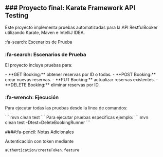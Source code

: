 ## ### Proyecto final: Karate Framework API Testing

Este proyecto implementa pruebas automatizadas para la API RestfulBooker utilizando  Karate, Maven e IntelliJ IDEA.

 :fa-search: Escenarios de Prueba
### :fa-search: Escenarios de Prueba
<p>
El proyecto incluye pruebas para:
</p>
- **GET Booking:** obtener reservas por ID o todas.
- **POST Booking:** crear nuevas reservas.
- **PUT Booking:** actualizar reservas existentes.
- **DELETE Booking:** eliminar reservas por ID.

### :fa-wrench: Ejecución
<p>
Para ejecutar todas las pruebas desde la línea de comandos:
</p>
```
mvn clean test
```
Para ejecutar pruebas específicas ejemplo:
```
mvn clean test -Dtest=DeleteBookingRunner
```


####:fa-pencil: Notas Adicionales 

Autenticación con token mediante

`authentication/createToken.feature`






